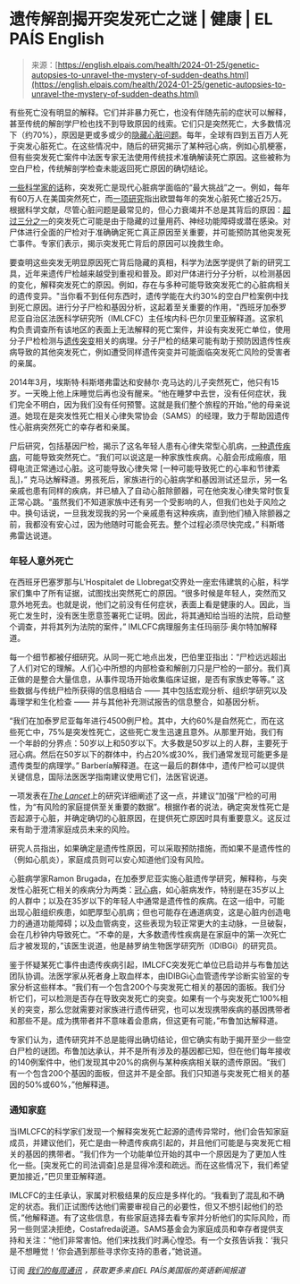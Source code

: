 <!--yml

category: 未分类

date: 2024-05-27 14:28:36

-->

# 遗传解剖揭开突发死亡之谜 | 健康 | EL PAÍS English

> 来源：[https://english.elpais.com/health/2024-01-25/genetic-autopsies-to-unravel-the-mystery-of-sudden-deaths.html](https://english.elpais.com/health/2024-01-25/genetic-autopsies-to-unravel-the-mystery-of-sudden-deaths.html)

有些死亡没有明显的解释。它们并非暴力死亡，也没有伴随先前的症状可以解释，甚至传统的解剖学尸检也找不到导致原因的线索。它们只是突然死亡，大多数情况下（约70%），原因是更或多或少的[隐藏心脏问题](https://english.elpais.com/science-tech/2022-09-15/why-women-with-heart-problems-are-diagnosed-later-and-with-less-accuracy.html)。每年，全球有四到五百万人死于突发心脏死亡。在这些情况中，随后的研究揭示了某种冠心病，例如心肌梗塞，但有些突发死亡案件中法医专家无法使用传统技术准确解读死亡原因。这些被称为空白尸检，传统解剖学检查未能返回死亡原因的确切结论。

[一些科学家的话](https://www.revespcardiol.org/en-sudden-death-articulo-S1885585712002642)称，突发死亡是现代心脏病学面临的“最大挑战”之一。例如，每年有60万人在美国突然死亡，而[一项研究](https://www.jacc.org/doi/10.1016/j.jacc.2022.02.041)指出欧盟每年的突发心脏死亡接近25万。根据科学文献，尽管心脏问题是最常见的，但心力衰竭并不总是其背后的原因：[超过三分之一](https://www.thelancet.com/journals/lancet/article/PIIS0140-6736(23)00875-9/fulltext)的突发死亡可能是由于隐藏的过量用药、神经功能障碍或潜在感染。对尸体进行全面的尸检对于准确确定死亡真正原因至关重要，并可能预防其他突发死亡事件。专家们表示，揭示突发死亡背后的原因可以挽救生命。

要查明这些突发无明显原因死亡背后隐藏的真相，科学为法医学提供了新的研究工具，近年来遗传尸检越来越受到重视和普及。即对尸体进行分子分析，以检测基因的变化，解释突发死亡的原因。例如，存在与多种可能导致突发死亡的心脏病相关的遗传变异。"当你看不到任何东西时，遗传学能在大约30%的空白尸检案例中找到死亡原因。进行分子尸检和基因分析，这起着至关重要的作用，"西班牙加泰罗尼亚自治区法医科学研究所（IMLCFC）主任埃内科·巴尔贝里亚解释道。这家机构负责调查所有该地区的表面上无法解释的死亡案件，并设有突发死亡单位，使用分子尸检检测与[遗传突变](https://english.elpais.com/science-tech/2022-04-28/a-human-accumulates-as-many-mutations-in-80-years-as-a-mouse-in-its-short-life.html)相关的病理。分子尸检的结果可能有助于预防因遗传性疾病导致的其他突发死亡，例如遭受同样遗传突变并可能面临突发死亡风险的受害者的亲属。

2014年3月，埃斯特·科斯塔弗雷达和安赫尔·克马达的儿子突然死亡，他只有15岁。一天晚上他上床睡觉后再也没有醒来。“他在睡梦中去世，没有任何症状，我们完全不明白，因为我们没有任何预警。这就是我们整个旅程的开始，”他的母亲说道。她现在是突发性死亡相关心律失常协会（SAMS）的经理，致力于帮助因遗传性心脏病突然死亡的幸存者和亲属。

尸后研究，包括基因尸检，揭示了这名年轻人患有心律失常型心肌病，[一种遗传疾病](https://english.elpais.com/health/2024-01-06/a-stem-cell-heart-model-solves-the-enigma-of-an-inherited-disease-within-a-family.html)，可能导致突然死亡。“我们可以说这是一种家族性疾病。心脏会形成瘢痕，阻碍电流正常通过心脏。这可能导致心律失常 [一种可能导致死亡的心率和节律紊乱]，” 克马达解释道。男孩死后，家族进行的心脏病学和基因测试还显示，另一名亲戚也患有同样的疾病，并已植入了自动心脏除颤器，可在他突发心律失常时恢复正常心跳。“虽然我们不知道家族中还有另一个受影响的人，但我们也处于风险之中。换句话说，一旦我发现我的另一个亲戚患有这种疾病，直到他们植入除颤器之前，我都没有安心过，因为他随时可能会死去。整个过程必须尽快完成，” 科斯塔弗雷达说道。

### 年轻人意外死亡

在西班牙巴塞罗那与L'Hospitalet de Llobregat交界处一座宏伟建筑的心脏，科学家们集中了所有证据，试图找出突然死亡的原因。“很多时候是年轻人，突然而又意外地死去。也就是说，他们之前没有任何症状，表面上看是健康的人。因此，当死亡发生时，没有医生愿意签署死亡证明。因此，将其通知给当班的法院，启动整个调查，并将其列为法院的案件，” IMLCFC病理服务主任玛丽莎·奥尔特加解释道。

每一个细节都被仔细研究。从同一死亡地点出发，巴伯里亚指出：“尸检远远超出了人们对它的理解。人们心中所想的内部检查和解剖刀只是尸检的一部分。我们真正做的是整合大量信息，从事件现场开始收集临床证据，是否有家族史等等。” 这些数据与传统尸检所获得的信息相结合 —— 其中包括宏观分析、组织学研究以及毒理学和生化检查 —— 并与其他补充测试报告的信息整合，如基因分析。

“我们在加泰罗尼亚每年进行4500例尸检。其中，大约60%是自然死亡，而在这些死亡中，75%是突发性死亡，这些死亡发生迅速且意外。从那里开始，我们有一个年龄的分界点：50岁以上和50岁以下。大多数是50岁以上的人群，主要死于冠心病。然后在50岁以下的群体中，约占20%或30%，我们通常发现可能更多是遗传类型的病理学。” Barbería解释道。在这一最后的群体中，遗传尸检可以提供关键信息，国际法医医学指南建议使用它们，法医官说道。

一项发表在[*The Lancet*](https://www.thelancet.com/journals/lancet/article/PIIS0140-6736(23)00875-9/fulltext)上的研究详细阐述了这一点，并建议“加强”尸检的可用性，为“有风险的家庭提供至关重要的数据”。根据作者的说法，确定突发性死亡是否起源于心脏，并确定确切的心脏原因，在提供死亡原因时具有重要意义。这反过来有助于澄清家庭成员未来的风险。

研究人员指出，如果确定是遗传性原因，可以采取预防措施，而如果不是遗传性的（例如心肌炎），家庭成员则可以安心知道他们没有风险。

心脏病学家Ramon Brugada，在加泰罗尼亚实施心脏遗传学研究，解释称，与突发性心脏死亡相关的疾病分为两类：[冠心病](https://english.elpais.com/eps/2023-07-27/the-personality-type-that-increases-the-risk-of-having-a-heart-attack.html)，如心脏病发作，特别是在35岁以上的人群中；以及在35岁以下的年轻人中通常是遗传性的疾病。在这一组中，可能出现心脏组织疾患，如肥厚型心肌病；但也可能存在通道病变，这是心脏内创造电力的通道功能障碍；以及血管病变，这些表现为较正常更大的主动脉，一旦破裂，会在几秒钟内导致死亡。“不幸的是，大多数遗传性疾病是在家庭中的第一次死亡后才被发现的，”该医生说道，他是赫罗纳生物医学研究所（IDIBGi）的研究员。

鉴于怀疑某死亡事件由遗传疾病引起，IMLCFC突发死亡单位已启动并与布鲁加达团队协调。法医学家从死者身上取血样本，由IDIBGi心血管遗传学诊断实验室的专家分析这些样本。“我们有一个包含200个与突发死亡相关的基因的面板。我们分析它们，可以检测是否存在导致突发死亡的突变。如果有一个与突发死亡100%相关的突变，那么您就需要对家族进行遗传研究，也可以发现携带疾病的基因携带者和那些不是。成为携带者并不意味着会患病，但这更有可能，”布鲁加达解释道。

专家们认为，遗传研究并不总是能得出确切结论，但它确实有助于揭开至少一些空白尸检的谜团。布鲁加达承认，并不是所有涉及的基因都已知，但在他们每年接收的140例案件中，他们发现其中20%的病例与某种疾病相关联的遗传原因。“我们有一个包含200个基因的面板，但这并不是全部。我们只知道与突发死亡相关的基因的50%或60%，”他解释道。

### 通知家庭

当IMLCFC的科学家们发现一个解释突发死亡起源的遗传异常时，他们会告知家庭成员，并建议他们，死亡是由一种遗传疾病引起的，并且他们可能是与突发死亡相关的基因的携带者。“我们作为一个功能单位开始的其中一个原因是为了更加人性化一些。[突发死亡的司法调查]总是显得冷漠和疏远。而在这些情况下，我们希望更加接近，”巴贝里亚解释道。

IMLCFC的主任承认，家属对积极结果的反应是多样化的。“我看到了混乱和不确定的状态。我们正试图传达他们需要审视自己的必要性，但又不想引起他们的恐慌，”他解释道。有了这些信息，有些家庭选择去看专家并分析他们的实际风险，而另一些则坚决拒绝，Costafreda说道。SAMS基金会为家庭成员和幸存者提供支持和关注：“他们非常害怕。他们来找我们时满心惶恐。有一个女孩告诉我：‘我只是不想睡觉！’你会遇到那些寻求你支持的患者，”她说道。

订阅 [*我们的每周通讯*](https://plus.elpais.com/newsletters/lnp/1/333/?lang=en) *，获取更多来自EL PAÍS美国版的英语新闻报道*
